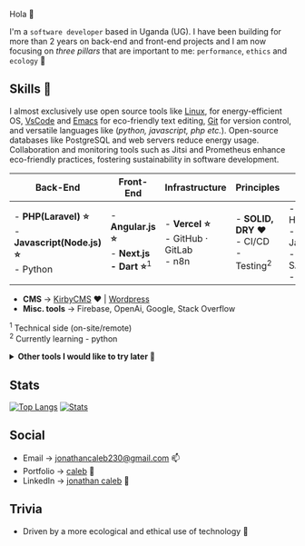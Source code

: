 Hola 👀

I'm a ``software developer`` based in Uganda (UG). I have been building for more than 2 years on back-end and front-end projects and I am now focusing on _three pillars_ that are important to me: ``performance``, ``ethics`` and ``ecology`` 🌱 

## Skills 👋

I almost exclusively use open source tools like [Linux](https://www.linux.org), for energy-efficient OS, [VsCode](https://code.visualstudio.com/) and [Emacs](https://www.gnu.org/software/emacs/) for eco-friendly text editing, [Git](https://git-scm.com/) for version control, and versatile languages like (_python, javascript, php  etc._). Open-source databases like PostgreSQL and web servers reduce energy usage. Collaboration and monitoring tools such as Jitsi and Prometheus enhance eco-friendly practices, fostering sustainability in software development.

| Back-End 	| Front-End | Infrastructure | Principles | Basics | Database |
| --- | --- | --- | --- | --- | --- |
| - **PHP(Laravel) ⭐**<br>- **Javascript(Node.js) ⭐**<br>- Python 	| - **Angular.js ⭐**<br>- **Next.js<br>- Dart ⭐**<sup>1</sup>	| - **Vercel ⭐**<br> - GitHub · GitLab<br>- n8n 	| - **SOLID, DRY ❤️**<br>- CI/CD<br>- Testing<sup>2</sup>	| - HTML/CSS<br>- JavaScript<br>- SASS/LESS<br>- Flutter	|- MongoDB<br>- MySQL · MariaDB | 


- **CMS** → [KirbyCMS](https://getkirby.com/) ❤️ | [Wordpress](https://wordpress.org/)
- **Misc. tools** → Firebase, OpenAi, Google, Stack Overflow

<sup>1</sup> Technical side (on-site/remote)</br>
<sup>2</sup> Currently learning - python


<details>
    <summary><strong>Other tools I would like to try later 👀</strong></summary>
 
- [Directus (CMS)](https://directus.io/) - TypeScript + Vue.js
- [11ty (SSG)](https://www.11ty.dev/)  - Golang
- [Pandas (Data Analysis)](https://pandas.pydata.org/) - TypeScript
- [Visual Editor by Boxraiser](https://boxraiser.github.io/visual-editor/) - TypeScript
</details>

## Stats 
[![Top Langs](https://github-readme-stats.vercel.app/api/top-langs/?username=jonathancaleb&layout=compact&theme=swift)](https://github.com/anuraghazra/github-readme-stats)
[![Stats](https://github-readme-stats.vercel.app/api?username=jonathancaleb&show_icons=true&theme=radical)](https://github.com/anuraghazra/github-readme-stats)
## Social
- Email → [jonathancaleb230@gmail.com](mailto:jonathancaleb230@gmail.com) 📫
- Portfolio → [caleb](https:///) 📁
- LinkedIn → [jonathan caleb](https://www.linkedin.com/in/jonathan-caleb-94a6081a2/) 💼

## Trivia

-   Driven by a more ecological and ethical use of technology 🌱
